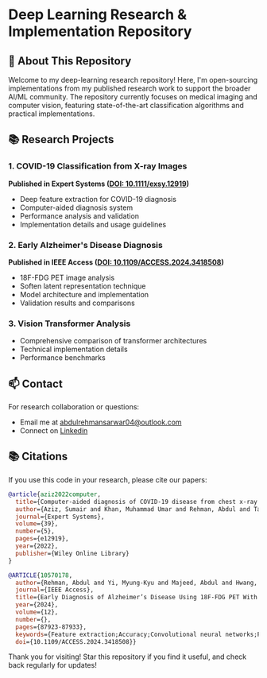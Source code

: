 # Deep Learning Research & Implementation Repository

## 🎯 About This Repository
Welcome to my deep-learning research repository! Here, I'm open-sourcing implementations from my published research work to support the broader AI/ML community. The repository currently focuses on medical imaging and computer vision, featuring state-of-the-art classification algorithms and practical implementations.

## 📚 Research Projects

### 1. COVID-19 Classification from X-ray Images
**Published in Expert Systems ([DOI: 10.1111/exsy.12919](https://doi.org/10.1111/exsy.12919))**
- Deep feature extraction for COVID-19 diagnosis
- Computer-aided diagnosis system
- Performance analysis and validation
- Implementation details and usage guidelines

### 2. Early Alzheimer's Disease Diagnosis
**Published in IEEE Access ([DOI: 10.1109/ACCESS.2024.3418508](https://doi.org/10.1109/ACCESS.2024.3418508))**
- 18F-FDG PET image analysis
- Soften latent representation technique
- Model architecture and implementation
- Validation results and comparisons

### 3. Vision Transformer Analysis
- Comprehensive comparison of transformer architectures
- Technical implementation details
- Performance benchmarks


## 📫 Contact

For research collaboration or questions:
- Email me at abdulrehmansarwar04@outlook.com
- Connect on [Linkedin](https://www.linkedin.com/in/abdul-rehman-204ba41ab)

## 📚 Citations

If you use this code in your research, please cite our papers:

```bibtex
@article{aziz2022computer,
  title={Computer-aided diagnosis of COVID-19 disease from chest x-ray images integrating deep feature extraction},
  author={Aziz, Sumair and Khan, Muhammad Umar and Rehman, Abdul and Tariq, Zain and Iqtidar, Khushbakht},
  journal={Expert Systems},
  volume={39},
  number={5},
  pages={e12919},
  year={2022},
  publisher={Wiley Online Library}
}

@ARTICLE{10570178,
  author={Rehman, Abdul and Yi, Myung-Kyu and Majeed, Abdul and Hwang, Seong Oun},
  journal={IEEE Access}, 
  title={Early Diagnosis of Alzheimer’s Disease Using 18F-FDG PET With Soften Latent Representation}, 
  year={2024},
  volume={12},
  number={},
  pages={87923-87933},
  keywords={Feature extraction;Accuracy;Convolutional neural networks;Positron emission tomography;Brain modeling;Transformers;Alzheimer's disease;Deep learning;18F-FDG PET;Alzheimer’s disease;deep learning;global feature representation;local feature representation;MobileViT},
  doi={10.1109/ACCESS.2024.3418508}}

```

Thank you for visiting! Star this repository if you find it useful, and check back regularly for updates!

